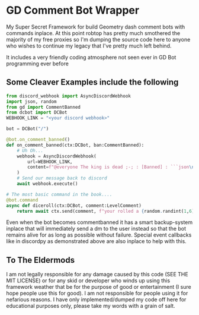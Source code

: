 # GD Comment Bot Wrapper
My Super Secret Framework for build Geometry dash comment bots with commands inplace.
At this point robtop has pretty much smothered the majority of my free proxies so I'm dumping 
the source code here to anyone who wishes to continue my legacy that I've pretty much left behind.

It includes a very friendly coding atmosphere not seen ever in GD Bot programming ever before

## Some Cleaver Examples include the following
```py
from discord_webhook import AsyncDiscordWebhook
import json, random
from gd import CommentBanned
from dcbot import DCBot
WEBHOOK_LINK = "<your discord webhook>"

bot = DCBot("/")

@bot.on_comment_banned()
def on_comment_banned(ctx:DCBot, ban:CommentBanned):
    # Uh Oh...
    webhook = AsyncDiscordWebhook(
        url=WEBHOOK_LINK,
        content=f"@everyone The king is dead ;-; : [Banned] : ```json\n{json.loads(ban.__dict__)}```"
    )
    # Send our message back to discord
    await webhook.execute()

# The most basic command in the book....
@bot.command
async def diceroll(ctx:DCBot, comment:LevelComment)
    return await ctx.send(comment, f"your rolled a {random.randint(1,6)}")
```

Even when the bot becomes commentbanned it has a smart backup-system inplace that will immediately send a 
dm to the user instead so that the bot remains alive for as long as possible without failure. Special event callbacks like in discordpy as demonstrated above are also inplace to help with this.


## To The Eldermods
I am not legally responsible for any damage caused by this code (SEE THE MIT LICENSE) or for any skid or developer who winds up using this framework
weather that be for the purpose of good or entertainment (I sure hope people use this for good). I am not responsible for people 
using it for nefarious reasons. I have only implemented/dumped my code off here for educational purposes only, please take my words with a grain of salt.

